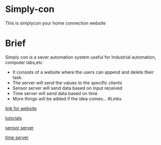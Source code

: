 # Simply-con
This is simplycon your home connection website

# Brief
Simply con is a sever automation system useful for Industrial automation, computer labs,etc
* It consists of a website where the users can append and delete their task.
* The server will send the values to the specific clients
* Sensor server will send data based on input received
* Time server will send data based on time
* More things will be added if the idea comes...
#Links 

[link for website](https://simplyconus.herokuapp.com/)

[tutorials](https://www.youtube.com/channel/UCyqfcVuppv6s70qNHKQQ2xA)

[sensor server](https://github.com/Prasanna-Natarajan-3595/Simply-con-server-sensor)

[time server](https://github.com/Prasanna-Natarajan-3595/Simply-con-server-time)



